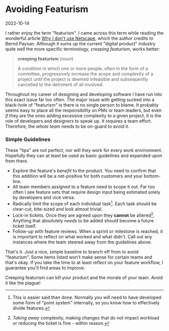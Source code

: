 # Avoiding Featurism

2022-10-14

I rather enjoy the term "featurism". I came across this term while reading the wonderful article [Why I don't use Netscape](https://www.complang.tuwien.ac.at/anton/why-ancient-browsers.html), which the author credits to Bernd Paysan. Although it sums up the current "digital product" industry quite well the more specific terminology, *creeping featurism*, works better:

> **creeping featurism** (*noun*)
>
> A condition in which one or more people, often in the form of a committee, progressively increase the scope and complexity of a project until the project is deemed infeasible and subsequently cancelled to the detriment of all involved.

Throughout my career of designing and developing software I have run into this exact issue far too often. The major issue with getting sucked into a black-hole of "featurism" is there is no single person to blame. It probably seems easy to place all the responsibility on PMs or team leaders, but even *if* they are the ones adding excessive complexity to a given project, it is the role of developers and designers to speak up. It requires a team effort. Therefore, the *whole team* needs to be on-guard to avoid it.

### Simple Guidelines

These "tips" are not perfect, nor will they work for every work environment. Hopefully they can at least be used as basic guidelines and expanded upon from there.

- Explore the feature's *benefit* to the product. You need to confirm that this addition will be a net-positive for both customers and your bottom-line.
- All team members assigned to a feature need to scope it out. Far too often I see feature sets that require design input being estimated solely by developers and vice versa.
- Radically limit the scope of each individual task[^1]. Each task should be clear-cut, bite-sized and look almost trivial.
- Lock-in tickets. Once they are agreed upon they **cannot** be altered[^2]. Anything that absolutely *needs* to be added should become a future ticket itself.
- Follow-up with feature reviews. When a sprint or milestone is reached, it is important to reflect on what worked and what didn't. Call out any instances where the team steered away from the guidelines above.

That's it. Just a nice, simple baseline to branch off from to avoid "featurism". Some items listed won't make sense for certain teams and that's okay. If you take the time to at least reflect on your feature workflow, I guarantee you'll find areas to improve.

Creeping featurism can kill your product and the morale of your team. Avoid it like the plague!

[^1]: This is easier said than done. Normally you will need to have developed some form of "point system" internally, so you know how to effectively divide features.
[^2]: *Taking away* complexity, making changes that do not impact workload or reducing the ticket is fine - within reason.

